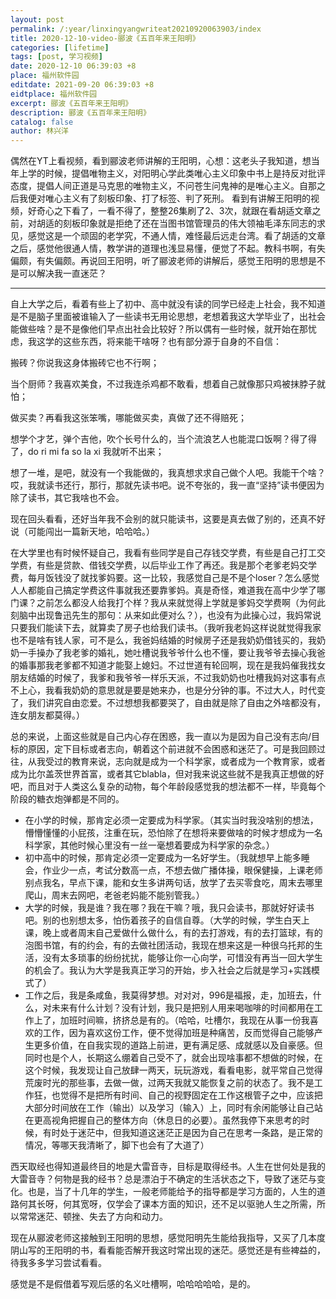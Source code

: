 ```yaml
---
layout: post
permalink: /:year/linxingyangwriteat20210920063903/index
title: 2020-12-10-video-郦波《五百年来王阳明》
categories: [lifetime]
tags: [post, 学习视频]
date: 2020-12-10 06:39:03 +8
place: 福州软件园
editdate: 2021-09-20 06:39:03 +8
eidtplace: 福州软件园
excerpt: 郦波《五百年来王阳明》
description: 郦波《五百年来王阳明》
catalog: false
author: 林兴洋
---
```



偶然在YT上看视频，看到郦波老师讲解的王阳明，心想：这老头子我知道，想当年上学的时候，提倡唯物主义，对阳明心学此类唯心主义印象中书上是持反对批评态度，提倡人间正道是马克思的唯物主义，不问苍生问鬼神的是唯心主义。自那之后我便对唯心主义有了刻板印象、打了标签、判了死刑。
看到有讲解王阳明的视频，好奇心之下看了，一看不得了，整整26集刷了2、3次，就跟在看胡适文章之前，对胡适的刻板印象就是拒绝了还在当图书馆管理员的伟大领袖毛泽东同志的求见，感觉这是一个顽固的老学究，不通人情，难怪最后远走台湾。看了胡适的文章之后，感觉他很通人情，教学讲的道理也浅显易懂，便觉了不起。教科书啊，有失偏颇，有失偏颇。再说回王阳明，听了郦波老师的讲解后，感觉王阳明的思想是不是可以解决我一直迷茫？

---

自上大学之后，看着有些上了初中、高中就没有读的同学已经走上社会，我不知道是不是脑子里面被谁输入了一些读书无用论思想，老想着我这大学毕业了，出社会能做些啥？是不是像他们早点出社会比较好？所以偶有一些时候，就开始在那忧虑，我这学的这些东西，将来能干啥呀？也有部分源于自身的不自信：

搬砖？你说我这身体搬砖它也不行啊；

当个厨师？我喜欢美食，不过我连杀鸡都不敢看，想着自己就像那只鸡被抹脖子就怕；

做买卖？再看我这张笨嘴，哪能做买卖，真做了还不得赔死；

想学个才艺，弹个吉他，吹个长号什么的，当个流浪艺人也能混口饭啊？得了得了，do ri mi fa so la xi 我就听不出来；

想了一堆，是吧，就没有一个我能做的，我真想求求自己做个人吧。我能干个啥？哎，我就读书还行，那行，那就先读书吧。说不夸张的，我一直“坚持”读书便因为除了读书，其它我啥也不会。

现在回头看看，还好当年我不会别的就只能读书，这要是真去做了别的，还真不好说（可能闯出一篇新天地，哈哈哈。）


在大学里也有时候怀疑自己，我看有些同学是自己存钱交学费，有些是自己打工交学费，有些是贷款、借钱交学费，以后毕业工作了再还。我是那个老爹老妈交学费，每月饭钱没了就找爹妈要。这一比较，我感觉自己是不是个loser？怎么感觉人人都能自己搞定学费这件事就我还要靠爹妈。真是奇怪，难道我在高中少学了哪门课？之前怎么都没人给我打个样？我从来就觉得上学就是爹妈交学费啊（为何此刻脑中出现鲁迅先生的那句：从来如此便对么？），也没有为此操心过，我妈常说只要我们能读下去，就算卖了房子也给我们读书。（我听我老妈这样说就觉得我家也不是啥有钱人家，可不是么，我爸妈结婚的时候房子还是我奶奶借钱买的，我奶奶一手操办了我老爹的婚礼，她吐槽说我爷爷什么也不懂，要让我爷爷去操心我爸的婚事那我老爹都不知道才能娶上媳妇。不过世道有轮回啊，现在是我妈催我找女朋友结婚的时候了，我爹和我爷爷一样乐天派，不过我奶奶也吐槽我妈对这事有点不上心，我看我奶奶的意思就是要是她来办，也是分分钟的事。不过大人，时代变了，我们讲究自由恋爱。不过想想我都要哭了，自由就是除了自由之外啥都没有，连女朋友都莫得。）


总的来说，上面这些就是自己内心存在困惑，我一直以为是因为自己没有志向/目标的原因，定下目标或者志向，朝着这个前进就不会困惑和迷茫了。可是我回顾过往，从我受过的教育来说，志向就是成为一个科学家，或者成为一个教育家，或者成为比尔盖茨世界首富，或者其它blabla，但对我来说这些就不是我真正想做的好吧，而且对于人类这么复杂的动物，每个年龄段感觉我的想法都不一样，毕竟每个阶段的糖衣炮弹都是不同的。

* 在小学的时候，那肯定必须一定要成为科学家。（其实当时我没啥别的想法，懵懵懂懂的小屁孩，注重在玩，恐怕除了在想将来要做啥的时候才想成为一名科学家，其他时候心里没有一丝一毫想着要成为科学家的杂念。）
* 初中高中的时候，那肯定必须一定要成为一名好学生。（我就想早上能多睡会，作业少一点，考试分数高一点，不想去做广播体操，眼保健操，上课老师别点我名，早点下课，能和女生多讲两句话，放学了去买零食吃，周末去哪里爬山，周末去网吧，老爸老妈能不能别管我。）
* 大学的时候，我是谁？我在哪？我在干嘛？哦，我只会读书，那就好好读书吧。别的也别想太多，怕伤着孩子的自信自尊。（大学的时候，学生白天上课，晚上或者周末自己爱做什么做什么，有的去打游戏，有的去打篮球，有的泡图书馆，有的约会，有的去做社团活动，我现在想来这是一种很乌托邦的生活，没有太多琐事的纷纷扰扰，能够让你一心向学，可惜没有再当一回大学生的机会了。我认为大学是我真正学习的开始，步入社会之后就是学习+实践模式了）
* 工作之后，我是条咸鱼，我莫得梦想。对对对，996是福报，走，加班去，什么，对未来有什么计划？没有计划，我只是把别人用来喝咖啡的时间都用在工作上了，加班时间嘛，挤挤总是有的。（哈哈，吐槽尔，我现在从事一份我喜欢的工作，因为喜欢这份工作，便不觉得加班是种痛苦，反而觉得自己能够产生更多价值，在自我实现的道路上前进，更有满足感、成就感以及自豪感。但同时也是个人，长期这么绷着自己受不了，就会出现啥事都不想做的时候，在这个时候，我发现让自己放肆一两天，玩玩游戏，看看电影，就平常自己觉得荒废时光的那些事，去做一做，过两天我就又能恢复之前的状态了。我不是工作狂，也觉得不是把所有时间、自己的视野固定在工作这根管子之中，应该把大部分时间放在工作（输出）以及学习（输入）上，同时有余闲能够让自己站在更高视角把握自己的整体方向（休息日的必要）。虽然我停下来思考的时候，有时处于迷茫中，但我知道这迷茫正是因为自己在思考一条路，是正常的情况，等哪天我清晰了，脚下也会有了大道了）


西天取经也得知道最终目的地是大雷音寺，目标是取得经书。人生在世何处是我的大雷音寺？何物是我的经书？总是漂泊于不确定的生活状态之下，导致了迷茫与变化。也是，当了十几年的学生，一般老师能给予的指导都是学习方面的，人生的道路何其长呀，何其宽呀，仅学会了课本方面的知识，还不足以驱驰人生之所需，所以常常迷茫、顿挫、失去了方向和动力。

现在从郦波老师这接触到王阳明的思想，感觉阳明先生能给我指导，又买了几本度阴山写的王阳明的书，看看能否解开我这时常出现的迷茫。感觉还是有些裨益的，待我多多学习尝试看看。

感觉是不是假借着写观后感的名义吐槽啊，哈哈哈哈哈，是的。


